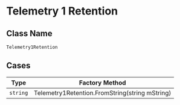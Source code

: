 
# Telemetry 1 Retention

## Class Name

`Telemetry1Retention`

## Cases

| Type | Factory Method |
|  --- | --- |
| `string` | Telemetry1Retention.FromString(string mString) |

